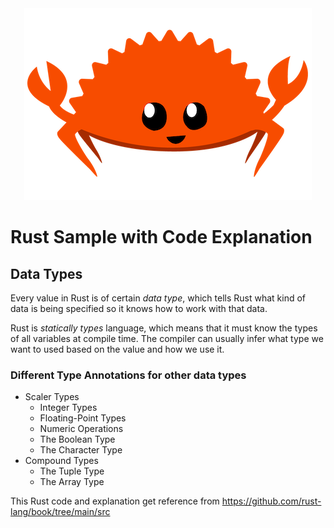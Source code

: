 <div align="center">
  <img src="./img/rustacean-flat-happy.png" alt="Rust Logo" >
</div>

# Rust Sample with Code Explanation
## Data Types
Every value in Rust is of certain *data type*, which tells Rust what kind of data is being specified so it knows how to work with that data.

Rust is *statically types* language, which means that it must know the types of all variables at compile time. The compiler can usually infer what type we want to used based on the value and how we use it.

### Different Type Annotations for other data types
* Scaler Types
  * Integer Types
  * Floating-Point Types
  * Numeric Operations
  * The Boolean Type
  * The Character Type
* Compound Types
  * The Tuple Type
  * The Array Type
     

This Rust code and explanation get reference from https://github.com/rust-lang/book/tree/main/src
